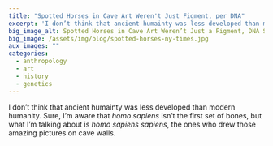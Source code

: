 ```yaml
---
title: "Spotted Horses in Cave Art Weren't Just Figment, per DNA"
excerpt: 'I don’t think that ancient humainty was less developed than modern humanity. Sure, I’m aware that <em>homo sapiens</em> isn’t the first set of bones, but what I’m talking about is <em>homo sapiens sapiens</em>, the ones who drew those amazing pictures on cave walls. '
big_image_alt: Spotted Horses in Cave Art Weren’t Just a Figment, DNA Shows – NYTimes.com
big_image: /assets/img/blog/spotted-horses-ny-times.jpg
aux_images: ""
categories:
  - anthropology
  - art
  - history
  - genetics
---
```

I don’t think that ancient humainty was less developed than modern humanity. Sure, I’m aware that <em>homo sapiens</em> isn’t the first set of bones, but what I’m talking about is <em>homo sapiens sapiens</em>, the ones who drew those amazing pictures on cave walls. 